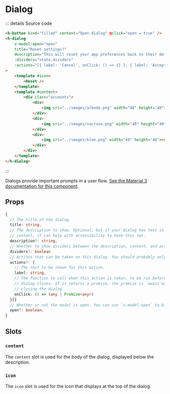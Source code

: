 # Dialog

<script setup>
import { HButton, HTextField, HDialog } from '../../src/'
import { ref } from 'vue'
import Preview from '../Preview.vue'
import Reset from '~icons/mdi/rotate-left'

const normalOpen = ref(false)
const fullscreenOpen = ref(false)

const previewOptions = {
    dividers: {
        kind: 'bool',
        default: false,
        label: 'Dividers'
    },
}

const a = ref('')
const b = ref('')
const c = ref('')
const d = ref('')
</script>

<style scoped>
.accounts div {
    display: flex;
    flex-direction: row;
    gap: 16px;
    align-items: center;
    padding: 8px;
    font-size: 14px;
    line-height: 20px;
    letter-spacing: 0.25;
}
.accounts img {
    height: 40px;
    border-radius: 100%;
}
</style>

<preview :options="previewOptions" v-slot="{ state }">
    <div class="preview-col">
        <h-button kind="filled-tonal" content="Open dialog" @click="normalOpen = true" />
        <h-dialog
            v-model:open="normalOpen"
            title="Reset settings?"
            description="This will reset your app preferences back to their default settings. The following accounts will also be signed out:"
            :dividers="state.dividers"
            :actions="[{ label: 'Cancel', onClick: () => {} }, { label: 'Accept', onClick: () => {} }]"
        >
            <template #icon>
                <Reset />
            </template>
            <template #content>
                <div class="accounts">
                    <div>
                        <img src="../images/albedo.png" width="40" height="40"><span>albedo@aleikats.example</span>
                    </div>
                    <div>
                        <img src="../images/sucrose.png" width="40" height="40"><span>sucrose@aleikats.example</span>
                    </div>
                    <div>
                        <img src="../images/klee.png" width="40" height="40"><span>klee@aleikats.example</span>
                    </div>
                </div>
            </template>
        </h-dialog>
        <h-button kind="filled" content="Open fullscreen dialog" @click="fullscreenOpen = true" />
        <h-dialog fullscreen title="New event" v-model:open="fullscreenOpen" :actions="[{ label: 'Accept', onClick: () => {} }]">
            <template #content>
                Lorem ipsum dolor sit amet, consectetur adipiscing elit, sed do eiusmod tempor incididunt ut labore et dolore magna aliqua. Ut enim ad minim veniam, quis nostrud exercitation ullamco laboris nisi ut aliquip ex ea commodo consequat. Duis aute irure dolor in reprehenderit in voluptate velit esse cillum dolore eu fugiat nulla pariatur. Excepteur sint occaecat cupidatat non proident, sunt in culpa qui officia deserunt mollit anim id est laborum.
                <h-text-field kind="outlined" v-model="a" name="email" label="Email" />
                Lorem ipsum dolor sit amet, consectetur adipiscing elit, sed do eiusmod tempor incididunt ut labore et dolore magna aliqua. Ut enim ad minim veniam, quis nostrud exercitation ullamco laboris nisi ut aliquip ex ea commodo consequat. Duis aute irure dolor in reprehenderit in voluptate velit esse cillum dolore eu fugiat nulla pariatur. Excepteur sint occaecat cupidatat non proident, sunt in culpa qui officia deserunt mollit anim id est laborum.
                <h-text-field kind="outlined" v-model="b" name="event-name" label="Event name" />
                Lorem ipsum dolor sit amet, consectetur adipiscing elit, sed do eiusmod tempor incididunt ut labore et dolore magna aliqua. Ut enim ad minim veniam, quis nostrud exercitation ullamco laboris nisi ut aliquip ex ea commodo consequat. Duis aute irure dolor in reprehenderit in voluptate velit esse cillum dolore eu fugiat nulla pariatur. Excepteur sint occaecat cupidatat non proident, sunt in culpa qui officia deserunt mollit anim id est laborum.
                <h-text-field kind="outlined" v-model="c" name="date" label="Date (from)" />
                Lorem ipsum dolor sit amet, consectetur adipiscing elit, sed do eiusmod tempor incididunt ut labore et dolore magna aliqua. Ut enim ad minim veniam, quis nostrud exercitation ullamco laboris nisi ut aliquip ex ea commodo consequat. Duis aute irure dolor in reprehenderit in voluptate velit esse cillum dolore eu fugiat nulla pariatur. Excepteur sint occaecat cupidatat non proident, sunt in culpa qui officia deserunt mollit anim id est laborum.
                <h-text-field kind="outlined" v-model="d" name="date" label="Date (to)" />
                Lorem ipsum dolor sit amet, consectetur adipiscing elit, sed do eiusmod tempor incididunt ut labore et dolore magna aliqua. Ut enim ad minim veniam, quis nostrud exercitation ullamco laboris nisi ut aliquip ex ea commodo consequat. Duis aute irure dolor in reprehenderit in voluptate velit esse cillum dolore eu fugiat nulla pariatur. Excepteur sint occaecat cupidatat non proident, sunt in culpa qui officia deserunt mollit anim id est laborum.
                Lorem ipsum dolor sit amet, consectetur adipiscing elit, sed do eiusmod tempor incididunt ut labore et dolore magna aliqua. Ut enim ad minim veniam, quis nostrud exercitation ullamco laboris nisi ut aliquip ex ea commodo consequat. Duis aute irure dolor in reprehenderit in voluptate velit esse cillum dolore eu fugiat nulla pariatur. Excepteur sint occaecat cupidatat non proident, sunt in culpa qui officia deserunt mollit anim id est laborum.
                Lorem ipsum dolor sit amet, consectetur adipiscing elit, sed do eiusmod tempor incididunt ut labore et dolore magna aliqua. Ut enim ad minim veniam, quis nostrud exercitation ullamco laboris nisi ut aliquip ex ea commodo consequat. Duis aute irure dolor in reprehenderit in voluptate velit esse cillum dolore eu fugiat nulla pariatur. Excepteur sint occaecat cupidatat non proident, sunt in culpa qui officia deserunt mollit anim id est laborum.
                Lorem ipsum dolor sit amet, consectetur adipiscing elit, sed do eiusmod tempor incididunt ut labore et dolore magna aliqua. Ut enim ad minim veniam, quis nostrud exercitation ullamco laboris nisi ut aliquip ex ea commodo consequat. Duis aute irure dolor in reprehenderit in voluptate velit esse cillum dolore eu fugiat nulla pariatur. Excepteur sint occaecat cupidatat non proident, sunt in culpa qui officia deserunt mollit anim id est laborum.
                Lorem ipsum dolor sit amet, consectetur adipiscing elit, sed do eiusmod tempor incididunt ut labore et dolore magna aliqua. Ut enim ad minim veniam, quis nostrud exercitation ullamco laboris nisi ut aliquip ex ea commodo consequat. Duis aute irure dolor in reprehenderit in voluptate velit esse cillum dolore eu fugiat nulla pariatur. Excepteur sint occaecat cupidatat non proident, sunt in culpa qui officia deserunt mollit anim id est laborum.
            </template>
        </h-dialog>
    </div>
</preview>

::: details Source code

```html
<h-button kind="filled" content="Open dialog" @click="open = true" />
<h-dialog
    v-model:open="open"
    title="Reset settings?"
    description="This will reset your app preferences back to their default settings. The following accounts will also be signed out:"
    :dividers="state.dividers"
    :actions="[{ label: 'Cancel', onClick: () => {} }, { label: 'Accept', onClick: () => {} }]"
>
    <template #icon>
        <Reset />
    </template>
    <template #content>
        <div class="accounts">
            <div>
                <img src="../images/albedo.png" width="40" height="40"><span>albedo@aleikats.example</span>
            </div>
            <div>
                <img src="../images/sucrose.png" width="40" height="40"><span>sucrose@aleikats.example</span>
            </div>
            <div>
                <img src="../images/klee.png" width="40" height="40"><span>klee@aleikats.example</span>
            </div>
        </div>
    </template>
</h-dialog>
```

:::

Dialogs provide important prompts in a user flow.
[See the Material 3 documentation for this component][m3-dialog].

## Props

```ts
{
  // The title of the dialog.
  title: string,
  // The description to show. Optional, but if your dialog has text in the
  // content, it can help with accessibility to have this set.
  description?: string,
  // Whether to show dividers between the description, content, and actions.
  dividers?: boolean
  // Actions that can be taken on this dialog. You should probably only have one or two.
  actions?: {
    // The text to be shown for this action.
    label: string,
    // The function to call when this action is taken, to be run before the
    // dialog closes. If it returns a promise, the promise is `await`ed before
    // closing the dialog.
    onClick: () => (any | Promise<any>)
  }[]
  // Whether or not the modal is open. You can use `v-model:open` to bind this.
  open?: boolean;
}
```

## Slots

### `content`

The `content` slot is used for the body of the dialog, displayed below the
description.

### `icon`

The `icon` slot is used for the icon that displays at the top of the dialog.

[m3-dialog]: https://m3.material.io/components/dialogs
